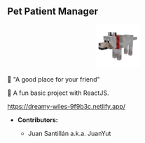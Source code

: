 ## Pet Patient Manager

<p align="center">
  <img src="/src/images/perritoPNG.png" width="100"/>
 </p>

🐶 "A good place for your friend"

👻 A fun basic project with ReactJS.

https://dreamy-wiles-9f9b3c.netlify.app/

- **Contributors:**

  - Juan Santillán a.k.a. JuanYut
